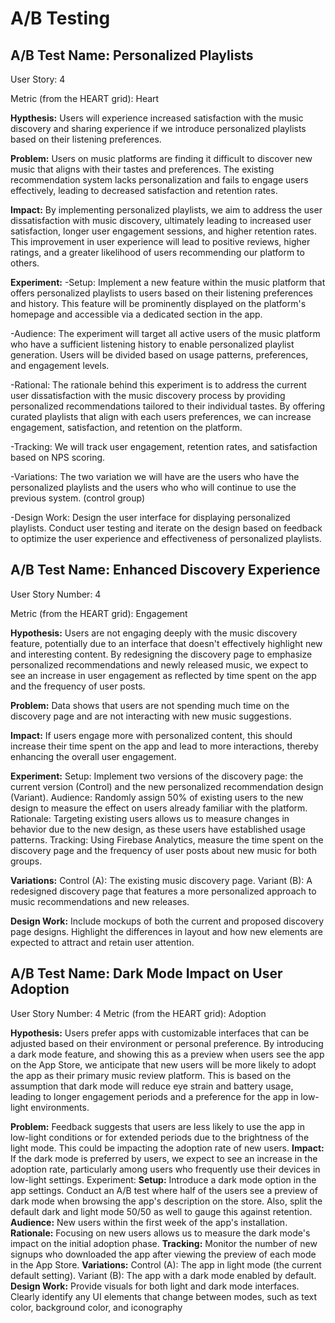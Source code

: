# A/B Testing

## A/B Test Name: Personalized Playlists

User Story: 4

Metric (from the HEART grid): Heart

**Hypthesis:** Users will experience increased satisfaction with the music discovery and sharing experience if we introduce personalized playlists based on their listening preferences.

**Problem:** Users on music platforms are finding it difficult to discover new music that aligns with their tastes and preferences. The existing recommendation system lacks personalization and fails to engage users effectively, leading to decreased satisfaction and retention rates.

**Impact:** By implementing personalized playlists, we aim to address the user dissatisfaction with music discovery, ultimately leading to increased user satisfaction, longer user engagement sessions, and higher retention rates. This improvement in user experience will lead to positive reviews, higher ratings, and a greater likelihood of users recommending our platform to others.

**Experiment:**
  -Setup: Implement a new feature within the music platform that offers personalized playlists to users based on their listening preferences and history. This feature will be prominently displayed on the platform's homepage and accessible via a dedicated section in the app.

  -Audience: The experiment will target all active users of the music platform who have a sufficient listening history to enable personalized playlist generation. Users will be divided based on usage patterns, preferences, and engagement levels.

  -Rational: The rationale behind this experiment is to address the current user dissatisfaction with the music discovery process by providing personalized recommendations tailored to their individual tastes. By offering curated playlists that align with each users preferences, we can increase engagement, satisfaction, and retention on the platform.

  -Tracking: We will track user engagement, retention rates, and satisfaction based on NPS scoring.
  
  -Variations: The two variation we will have are the users who have the personalized playlists and the users who who will continue to use the previous system. (control group)
  
  -Design Work: Design the user interface for displaying personalized playlists. Conduct user testing and iterate on the design based on feedback to optimize the user experience and effectiveness of personalized playlists.
  

## A/B Test Name: Enhanced Discovery Experience

User Story Number: 4

Metric (from the HEART grid): Engagement

**Hypothesis:** Users are not engaging deeply with the music discovery feature, potentially due to an interface that doesn't effectively highlight new and interesting content. By redesigning the discovery page to emphasize personalized recommendations and newly released music, we expect to see an increase in user engagement as reflected by time spent on the app and the frequency of user posts.

**Problem:** Data shows that users are not spending much time on the discovery page and are not interacting with new music suggestions.

**Impact:** If users engage more with personalized content, this should increase their time spent on the app and lead to more interactions, thereby enhancing the overall user engagement.

**Experiment:**
Setup: Implement two versions of the discovery page: the current version (Control) and the new personalized recommendation design (Variant).
Audience: Randomly assign 50% of existing users to the new design to measure the effect on users already familiar with the platform.
Rationale: Targeting existing users allows us to measure changes in behavior due to the new design, as these users have established usage patterns.
Tracking: Using Firebase Analytics, measure the time spent on the discovery page and the frequency of user posts about new music for both groups.

**Variations:** 
Control (A): The existing music discovery page.
Variant (B): A redesigned discovery page that features a more personalized approach to music recommendations and new releases.

**Design Work:**
Include mockups of both the current and proposed discovery page designs.
Highlight the differences in layout and how new elements are expected to attract and retain user attention.


## A/B Test Name: Dark Mode Impact on User Adoption

User Story Number:  4
Metric (from the HEART grid): Adoption

**Hypothesis:** Users prefer apps with customizable interfaces that can be adjusted based on their environment or personal preference. By introducing a dark mode feature, and showing this as a preview when users see the app on the App Store, we anticipate that new users will be more likely to adopt the app as their primary music review platform. This is based on the assumption that dark mode will reduce eye strain and battery usage, leading to longer engagement periods and a preference for the app in low-light environments.

**Problem:** Feedback suggests that users are less likely to use the app in low-light conditions or for extended periods due to the brightness of the light mode. This could be impacting the adoption rate of new users.
**Impact:** If the dark mode is preferred by users, we expect to see an increase in the adoption rate, particularly among users who frequently use their devices in low-light settings.
Experiment:
**Setup:** Introduce a dark mode option in the app settings. Conduct an A/B test where half of the users see a preview of dark mode when browsing the app's description on the store. Also, split the default dark and light mode 50/50 as well to gauge this against retention.
**Audience:** New users within the first week of the app's installation.
**Rationale:** Focusing on new users allows us to measure the dark mode's impact on the initial adoption phase.
**Tracking:** Monitor the number of new signups who downloaded the app after viewing the preview of each mode in the App Store.
**Variations:**
Control (A): The app in light mode (the current default setting).
Variant (B): The app with a dark mode enabled by default.
**Design Work:**
Provide visuals for both light and dark mode interfaces.
Clearly identify any UI elements that change between modes, such as text color, background color, and iconography
